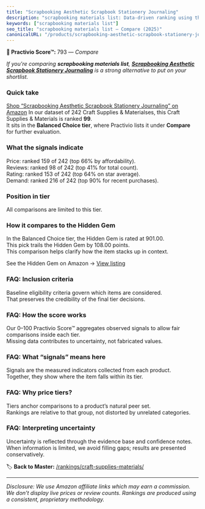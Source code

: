 ```yaml
---
title: "Scrapbooking Aesthetic Scrapbook Stationery Journaling"
description: "scrapbooking materials list: Data-driven ranking using the Practivio Score™. Positioned by quality, value, demand, findability, momentum."
keywords: ["scrapbooking materials list"]
seo_title: "scrapbooking materials list — Compare (2025)"
canonicalURL: "/products/scrapbooking-aesthetic-scrapbook-stationery-journaling-B09YRR5W5C/"
---
```


**🛒 Practivio Score™:** 793 — _Compare_


*If you're comparing **scrapbooking materials list**, **[Scrapbooking Aesthetic Scrapbook Stationery Journaling](https://www.amazon.com/dp/B09YRR5W5C?tag=practivio-20)** is a strong alternative to put on your shortlist.*
### Quick take
[Shop “Scrapbooking Aesthetic Scrapbook Stationery Journaling” on Amazon](https://www.amazon.com/dp/B09YRR5W5C?tag=practivio-20)
In our dataset of 242 Craft Supplies & Materialses, this Craft Supplies & Materials is ranked **99**.  
It sits in the **Balanced Choice tier**, where Practivio lists it under **Compare** for further evaluation.

### What the signals indicate
Price: ranked 159 of 242 (top 66% by affordability).  
Reviews: ranked 98 of 242 (top 41% for total count).  
Rating: ranked 153 of 242 (top 64% on star average).  
Demand: ranked 216 of 242 (top 90% for recent purchases).

### Position in tier
All comparisons are limited to this tier.

### How it compares to the Hidden Gem
In the Balanced Choice tier, the Hidden Gem is rated at 901.00.  
This pick trails the Hidden Gem by 108.00 points.  
This comparison helps clarify how the item stacks up in context.  

See the Hidden Gem on Amazon → [View listing](https://www.amazon.com/dp/B0013CDGT6?tag=practivio-20)

### FAQ: Inclusion criteria
Baseline eligibility criteria govern which items are considered.  
That preserves the credibility of the final tier decisions.

### FAQ: How the score works
Our 0–100 Practivio Score™ aggregates observed signals to allow fair comparisons inside each tier.  
Missing data contributes to uncertainty, not fabricated values.

### FAQ: What “signals” means here
Signals are the measured indicators collected from each product.  
Together, they show where the item falls within its tier.

### FAQ: Why price tiers?
Tiers anchor comparisons to a product’s natural peer set.  
Rankings are relative to that group, not distorted by unrelated categories.

### FAQ: Interpreting uncertainty
Uncertainty is reflected through the evidence base and confidence notes.  
When information is limited, we avoid filling gaps; results are presented conservatively.

<!-- Missing template for Compare/CompareWithinPriceClass -->


🏷️ **Back to Master:** [/rankings/craft-supplies-materials/](/rankings/craft-supplies-materials/)

---
_Disclosure: We use Amazon affiliate links which may earn a commission. We don’t display live prices or review counts. Rankings are produced using a consistent, proprietary methodology._
